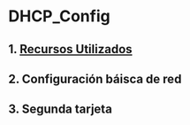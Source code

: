 # DHCP_Config

## 1. [Recursos Utilizados](Recursos.md)
## 2. Configuración báisca de red
## 3. Segunda tarjeta
